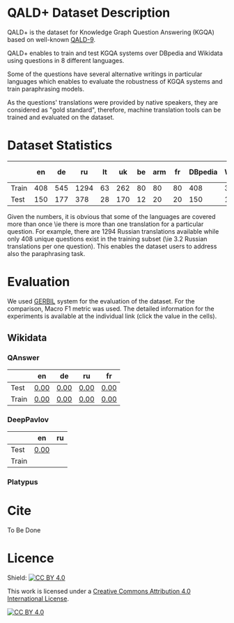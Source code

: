 # QALD+ Dataset Description

QALD+ is the dataset for Knowledge Graph Question Answering (KGQA) based on well-known [QALD-9](https://github.com/ag-sc/QALD/tree/master/9/data).

QALD+ enables to train and test KGQA systems over DBpedia and Wikidata using questions in 8 different languages.

Some of the questions have several alternative writings in particular languages which enables to evaluate the robustness of KGQA systems and train paraphrasing models.

As the questions' translations were provided by native speakers, they are considered as "gold standard", therefore, machine translation tools can be trained and evaluated on the dataset.

# Dataset Statistics

|       | en  | de  | ru   | lt | uk  | be | arm | fr | DBpedia | Wikidata | # questions |
|-------|-----|-----|------|----|-----|----|-----|----|---------|----------|-------------|
| Train | 408 | 545 | 1294 | 63 | 262 | 80 |  80 | 80 |     408 |      373 |         408 |
| Test  | 150 | 177 |  378 | 28 | 170 | 12 |  20 | 20 |     150 |      137 |         150 |

Given the numbers, it is obvious that some of the languages are covered more than once \ie there is more than one translation for a particular question.
For example, there are 1294 Russian translations available while only 408 unique questions exist in the training subset (\ie 3.2 Russian translations per one question).
This enables the dataset users to address also the paraphrasing task.

# Evaluation

We used [GERBIL]() system for the evaluation of the dataset. For the comparison, Macro F1 metric was used. The detailed information for the experiments is available at the individual link (click the value in the cells).

## Wikidata

### QAnswer

|     | en | de | ru | fr |
|-----|----|----|----|----|
|Test |[0.00](http://gerbil-qa.aksw.org/gerbil/experiment?id=202110010001)|[0.00](http://gerbil-qa.aksw.org/gerbil/experiment?id=202110010002)|[0.00](http://gerbil-qa.aksw.org/gerbil/experiment?id=202110010003)|[0.00](http://gerbil-qa.aksw.org/gerbil/experiment?id=202110010004)|
|Train|[0.00](http://gerbil-qa.aksw.org/gerbil/experiment?id=202110010007)|[0.00](http://gerbil-qa.aksw.org/gerbil/experiment?id=202110080002)|[0.00](http://gerbil-qa.aksw.org/gerbil/experiment?id=202110080003)|[0.00](http://gerbil-qa.aksw.org/gerbil/experiment?id=202110080004)|

### DeepPavlov


|     | en | ru |
|-----|----|----|
|Test |[0.00](http://gerbil-qa.aksw.org/gerbil/experiment?id=202110080010)||
|Train|||

### Platypus

# Cite

To Be Done

# Licence

Shield: [![CC BY 4.0][cc-by-shield]][cc-by]

This work is licensed under a
[Creative Commons Attribution 4.0 International License][cc-by].

[![CC BY 4.0][cc-by-image]][cc-by]

[cc-by]: http://creativecommons.org/licenses/by/4.0/
[cc-by-image]: https://i.creativecommons.org/l/by/4.0/88x31.png
[cc-by-shield]: https://img.shields.io/badge/License-CC%20BY%204.0-lightgrey.svg
